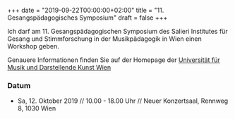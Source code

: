 ﻿+++
date = "2019-09-22T00:00:00+02:00"
title = "11. Gesangspädagogisches Symposium"
draft = false
+++

Ich darf am 11. Gesangspädagogischen Symposium des Salieri Institutes für Gesang und Stimmforschung in der Musikpädagogik in Wien einen Workshop geben.

Genauere Informationen finden Sie auf der Homepage der [Universität für Musik und Darstellende Kunst Wien](https://www.mdw.ac.at/veranstaltung/?v=2489653)

### Datum

* Sa, 12. Oktober 2019 // 10.00 - 18.00 Uhr // Neuer Konzertsaal, Rennweg 8, 1030 Wien